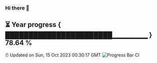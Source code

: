 ### Hi there 👋
⏳ Year progress { ███████████████████████▁▁▁▁▁▁▁ } 78.64 %
---
⏰ Updated on Sun, 15 Oct 2023 00:30:17 GMT
![Progress Bar CI](https://github.com/Moyi321/Moyi321/workflows/Progress%20Bar%20CI/badge.svg)
